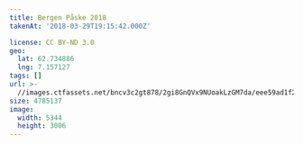 ```yaml
---
title: Bergen Påske 2018
takenAt: '2018-03-29T19:15:42.000Z'

license: CC BY-ND 3.0
geo:
  lat: 62.734886
  lng: 7.157127
tags: []
url: >-
  //images.ctfassets.net/bncv3c2gt878/2gi8GnQVx9NUoakLzGM7da/eee59ad1f220303d5c4d5df17a4615c7/bergen-pske-2018_40282866745_o
size: 4785137
image:
  width: 5344
  height: 3006
---
```

